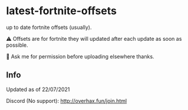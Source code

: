 # latest-fortnite-offsets

up to date fortnite offsets (usually). 

⚠️ Offsets are for fortnite they will updated after each update as soon as possible.

📝 Ask me for permission before uploading elsewhere thanks.

## Info
Updated as of 22/07/2021

Discord (No support): http://overhax.fun/join.html
